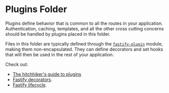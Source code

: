 # Plugins Folder

Plugins define behavior that is common to all the routes in your
application. Authentication, caching, templates, and all the other cross
cutting concerns should be handled by plugins placed in this folder.

Files in this folder are typically defined through the
[`fastify-plugin`](https://github.com/fastify/fastify-plugin) module,
making them non-encapsulated. They can define decorators and set hooks
that will then be used in the rest of your application.

Check out:

* [The hitchhiker's guide to plugins](https://fastify.dev/docs/latest/Guides/Plugins-Guide/)
* [Fastify decorators](https://fastify.dev/docs/latest/Reference/Decorators/).
* [Fastify lifecycle](https://fastify.dev/docs/latest/Reference/Lifecycle/).
